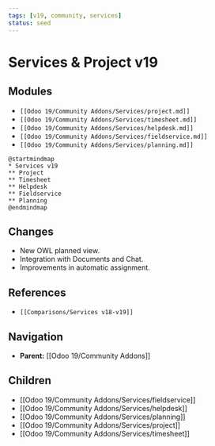 ```yaml
---
tags: [v19, community, services]
status: seed
---
```

# Services & Project v19

## Modules
- `[[Odoo 19/Community Addons/Services/project.md]]`
- `[[Odoo 19/Community Addons/Services/timesheet.md]]`
- `[[Odoo 19/Community Addons/Services/helpdesk.md]]`
- `[[Odoo 19/Community Addons/Services/fieldservice.md]]`
- `[[Odoo 19/Community Addons/Services/planning.md]]`

```plantuml
@startmindmap
* Services v19
** Project
** Timesheet
** Helpdesk
** Fieldservice
** Planning
@endmindmap
```

## Changes
- New OWL planned view.
- Integration with Documents and Chat.
- Improvements in automatic assignment.

## References
- `[[Comparisons/Services v18-v19]]`







## Navigation
- **Parent:** [[Odoo 19/Community Addons]]


## Children
- [[Odoo 19/Community Addons/Services/fieldservice]]
- [[Odoo 19/Community Addons/Services/helpdesk]]
- [[Odoo 19/Community Addons/Services/planning]]
- [[Odoo 19/Community Addons/Services/project]]
- [[Odoo 19/Community Addons/Services/timesheet]]